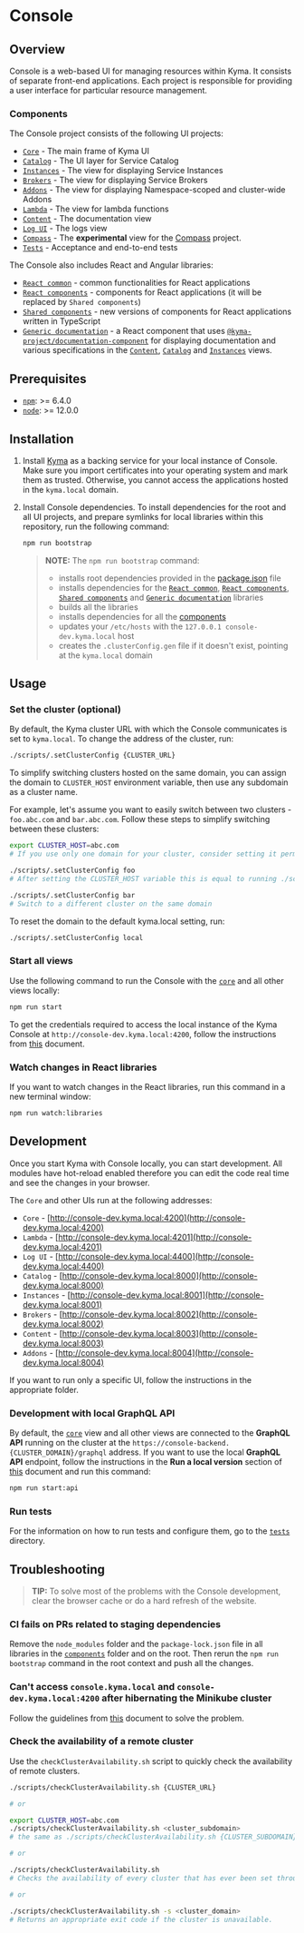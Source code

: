 # Console

## Overview

Console is a web-based UI for managing resources within Kyma. It consists of separate front-end applications. Each project is responsible for providing a user interface for particular resource management.

### Components

The Console project consists of the following UI projects:

- [`Core`](./core) - The main frame of Kyma UI
- [`Catalog`](./service-catalog-ui/catalog) - The UI layer for Service Catalog
- [`Instances`](./service-catalog-ui/instances) - The view for displaying Service Instances
- [`Brokers`](./service-catalog-ui/brokers) - The view for displaying Service Brokers
- [`Addons`](./add-ons) - The view for displaying Namespace-scoped and cluster-wide Addons
- [`Lambda`](./lambda) - The view for lambda functions
- [`Content`](./content) - The documentation view
- [`Log UI`](./logging) - The logs view
- [`Compass`](./logging) - The **experimental** view for the [Compass](https://github.com/kyma-incubator/compass/blob/master/README.md) project.
- [`Tests`](./tests) - Acceptance and end-to-end tests

The Console also includes React and Angular libraries:

- [`React common`](./common) - common functionalities for React applications
- [`React components`](./components/react) - components for React applications (it will be replaced by `Shared components`)
- [`Shared components`](./components/shared) - new versions of components for React applications written in TypeScript
- [`Generic documentation`](./components/generic-documentation) - a React component that uses [`@kyma-project/documentation-component`](https://github.com/kyma-incubator/documentation-component) for displaying documentation and various specifications in the [`Content`](./content), [`Catalog`](./service-catalog-ui/catalog) and [`Instances`](./service-catalog-ui/instances) views.

## Prerequisites

- [`npm`](https://www.npmjs.com/): >= 6.4.0
- [`node`](https://nodejs.org/en/): >= 12.0.0

## Installation

1. Install [Kyma](https://kyma-project.io/docs/master/root/kyma/#installation-install-kyma-locally) as a backing service for your local instance of Console. Make sure you import certificates into your operating system and mark them as trusted. Otherwise, you cannot access the applications hosted in the `kyma.local` domain.

2. Install Console dependencies. To install dependencies for the root and all UI projects, and prepare symlinks for local libraries within this repository, run the following command:

   ```bash
   npm run bootstrap
   ```

   > **NOTE:** The `npm run bootstrap` command:
   >
   > - installs root dependencies provided in the [package.json](./package.json) file
   > - installs dependencies for the [`React common`](./common), [`React components`](./components/react), [`Shared components`](./components/shared) and [`Generic documentation`](./components/generic-documentation) libraries
   > - builds all the libraries
   > - installs dependencies for all the [components](#components)
   > - updates your `/etc/hosts` with the `127.0.0.1 console-dev.kyma.local` host
   > - creates the `.clusterConfig.gen` file if it doesn't exist, pointing at the `kyma.local` domain

## Usage

### Set the cluster (optional)

By default, the Kyma cluster URL with which the Console communicates is set to `kyma.local`. To change the address of the cluster, run:

```bash
./scripts/.setClusterConfig {CLUSTER_URL}
```

To simplify switching clusters hosted on the same domain, you can assign the domain to `CLUSTER_HOST` environment variable, then use any subdomain as a cluster name.

For example, let's assume you want to easily switch between two clusters - `foo.abc.com` and `bar.abc.com`. Follow these steps to simplify switching between these clusters:

```bash
export CLUSTER_HOST=abc.com
# If you use only one domain for your cluster, consider setting it permanently in your shell.

./scripts/.setClusterConfig foo
# After setting the CLUSTER_HOST variable this is equal to running ./scripts/.setClusterConfig foo.abc.com

./scripts/.setClusterConfig bar
# Switch to a different cluster on the same domain
```

To reset the domain to the default kyma.local setting, run:

```bash
./scripts/.setClusterConfig local
```

### Start all views

Use the following command to run the Console with the [`core`](./core) and all other views locally:

```bash
npm run start
```

To get the credentials required to access the local instance of the Kyma Console at `http://console-dev.kyma.local:4200`, follow the instructions from [this](https://kyma-project.io/docs/master/root/kyma#installation-install-kyma-on-a-cluster-access-the-cluster) document.

### Watch changes in React libraries

If you want to watch changes in the React libraries, run this command in a new terminal window:

```bash
npm run watch:libraries
```

## Development

Once you start Kyma with Console locally, you can start development. All modules have hot-reload enabled therefore you can edit the code real time and see the changes in your browser.

The `Core` and other UIs run at the following addresses:

- `Core` - [http://console-dev.kyma.local:4200](http://console-dev.kyma.local:4200)
- `Lambda` - [http://console-dev.kyma.local:4201](http://console-dev.kyma.local:4201)
- `Log UI` - [http://console-dev.kyma.local:4400](http://console-dev.kyma.local:4400)
- `Catalog` - [http://console-dev.kyma.local:8000](http://console-dev.kyma.local:8000)
- `Instances` - [http://console-dev.kyma.local:8001](http://console-dev.kyma.local:8001)
- `Brokers` - [http://console-dev.kyma.local:8002](http://console-dev.kyma.local:8002)
- `Content` - [http://console-dev.kyma.local:8003](http://console-dev.kyma.local:8003)
- `Addons` - [http://console-dev.kyma.local:8004](http://console-dev.kyma.local:8004)

If you want to run only a specific UI, follow the instructions in the appropriate folder.

### Development with local GraphQL API

By default, the [`core`](./core) view and all other views are connected to the **GraphQL API** running on the cluster at the `https://console-backend.{CLUSTER_DOMAIN}/graphql` address. If you want to use the local **GraphQL API** endpoint, follow the instructions in the **Run a local version** section of [this](https://github.com/kyma-project/kyma/tree/master/components/console-backend-service#run-a-local-version) document and run this command:

```bash
npm run start:api
```

### Run tests

For the information on how to run tests and configure them, go to the [`tests`](tests) directory.

## Troubleshooting

> **TIP:** To solve most of the problems with the Console development, clear the browser cache or do a hard refresh of the website.

### CI fails on PRs related to staging dependencies

Remove the `node_modules` folder and the `package-lock.json` file in all libraries in the [`components`](./components) folder and on the root. Then rerun the `npm run bootstrap` command in the root context and push all the changes.

### Can't access `console.kyma.local` and `console-dev.kyma.local:4200` after hibernating the Minikube cluster

Follow the guidelines from [this](https://kyma-project.io/docs/#can-t-log-in-to-the-console-after-hibernating-the-minikube-cluster) document to solve the problem.

### Check the availability of a remote cluster

Use the `checkClusterAvailability.sh` script to quickly check the availability of remote clusters.

```bash
./scripts/checkClusterAvailability.sh {CLUSTER_URL}

# or

export CLUSTER_HOST=abc.com
./scripts/checkClusterAvailability.sh <cluster_subdomain>
# the same as ./scripts/checkClusterAvailability.sh {CLUSTER_SUBDOMAIN}.abc.com

# or

./scripts/checkClusterAvailability.sh
# Checks the availability of every cluster that has ever been set through setClusterConfig.sh or checked with checkClusterAvailability.sh on your machine.

# or

./scripts/checkClusterAvailability.sh -s <cluster_domain>
# Returns an appropriate exit code if the cluster is unavailable.
```
